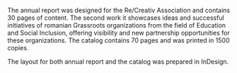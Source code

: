 The annual report was designed for the Re/Creativ Association and contains 30 pages of content. The second work it showcases ideas and successful initiatives of romanian Grassroots organizations from the field of Education and Social Inclusion, offering visibility and new partnership opportunities for these organizations. The catalog contains 70 pages and was printed in 1500 copies. 

The layout for both annual report and the catalog was prepared in InDesign.
